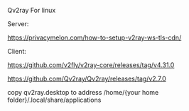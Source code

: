 Qv2ray For linux

Server:

https://privacymelon.com/how-to-setup-v2ray-ws-tls-cdn/

Client:

https://github.com/v2fly/v2ray-core/releases/tag/v4.31.0

https://github.com/Qv2ray/Qv2ray/releases/tag/v2.7.0


copy qv2ray.desktop to address /home/{your home folder}/.local/share/applications
